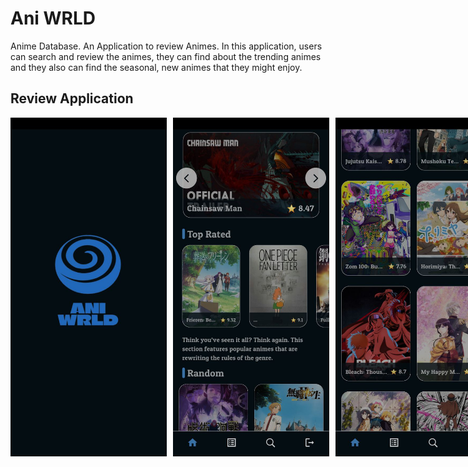 # Ani WRLD

Anime Database. An Application to review Animes. In this application, users can search and review the animes, they can find about the trending animes and they also can find the seasonal, new animes that they might enjoy.  

## Review Application

<div style="display: flex; gap: 10px;">
<img src="assets/images/review/img0.jpg" alt="Alt text" width="250" style="display: inline-block;" />
  <img src="assets/images/review/img1.jpg" alt="Alt text" width="250" style="display: inline-block;" />
  <img src="assets/images/review/img2.jpg" alt="Alt text" width="250" style="display: inline-block;" />
   <img src="assets/images/review/img3.jpg" alt="Alt text" width="250" style="display: inline-block;" />
    <img src="assets/images/review/img4.jpg" alt="Alt text" width="250" style="display: inline-block;" />
     <img src="assets/images/review/img6.jpg" alt="Alt text" width="250" style="display: inline-block;" />
      <img src="assets/images/review/img5.jpg" alt="Alt text" width="250" style="display: inline-block;" />
</div>
